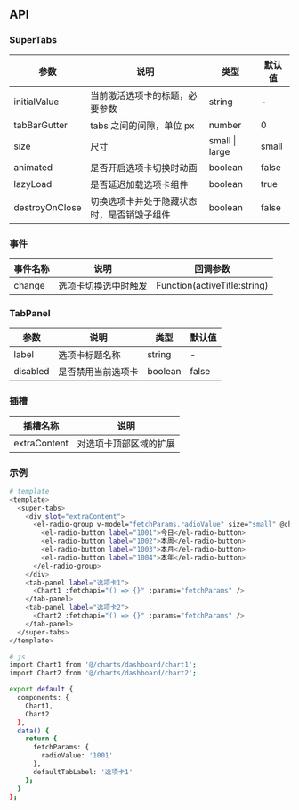 ## API

### SuperTabs

| 参数           | 说明                                       | 类型           | 默认值 |
| -------------- | ------------------------------------------ | -------------- | ------ |
| initialValue   | 当前激活选项卡的标题，必要参数             | string         | -      |
| tabBarGutter   | tabs 之间的间隙，单位 px                   | number         | 0      |
| size           | 尺寸                                       | small \| large | small  |
| animated       | 是否开启选项卡切换时动画                   | boolean        | false  |
| lazyLoad       | 是否延迟加载选项卡组件                     | boolean        | true   |
| destroyOnClose | 切换选项卡并处于隐藏状态时，是否销毁子组件 | boolean        | false  |

### 事件

| 事件名称 | 说明                 | 回调参数                     |
| -------- | -------------------- | ---------------------------- |
| change   | 选项卡切换选中时触发 | Function(activeTitle:string) |

### TabPanel

| 参数     | 说明               | 类型    | 默认值 |
| -------- | ------------------ | ------- | ------ |
| label    | 选项卡标题名称     | string  | -      |
| disabled | 是否禁用当前选项卡 | boolean | false  |

### 插槽

| 插槽名称     | 说明                   |
| ------------ | ---------------------- |
| extraContent | 对选项卡顶部区域的扩展 |

### 示例

```bash
# template
<template>
  <super-tabs>
    <div slot="extraContent">
      <el-radio-group v-model="fetchParams.radioValue" size="small" @change="changeHandle">
        <el-radio-button label="1001">今日</el-radio-button>
        <el-radio-button label="1002">本周</el-radio-button>
        <el-radio-button label="1003">本月</el-radio-button>
        <el-radio-button label="1004">本年</el-radio-button>
      </el-radio-group>
    </div>
    <tab-panel label="选项卡1">
      <Chart1 :fetchapi="() => {}" :params="fetchParams" />
    </tab-panel>
    <tab-panel label="选项卡2">
      <Chart2 :fetchapi="() => {}" :params="fetchParams" />
    </tab-panel>
  </super-tabs>
</template>

# js
import Chart1 from '@/charts/dashboard/chart1';
import Chart2 from '@/charts/dashboard/chart2';

export default {
  components: {
    Chart1,
    Chart2
  },
  data() {
    return {
      fetchParams: {
        radioValue: '1001'
      },
      defaultTabLabel: '选项卡1'
    };
  }
};
```
